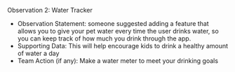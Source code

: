 Observation 2: Water Tracker
- Observation Statement: someone suggested adding a feature that allows you to give your pet water every time the user drinks water, so you can keep track of how much you drink through the app.
- Supporting Data: This will help encourage kids to drink a healthy amount of water a day
- Team Action (if any): Make a water meter to meet your drinking goals
